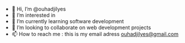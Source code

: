 - 👋 Hi, I’m @ouhadjilyes
- 👀 I’m interested in 
- 🌱 I’m currently learning software development
- 💞️ I’m looking to collaborate on web development projects
- 📫 How to reach me : this is my email adress ouhadjilyes@gmail.com

<!---
ouhadjilyes/ouhadjilyes is a ✨ special ✨ repository because its `README.md` (this file) appears on your GitHub profile.
You can click the Preview link to take a look at your changes.
--->
